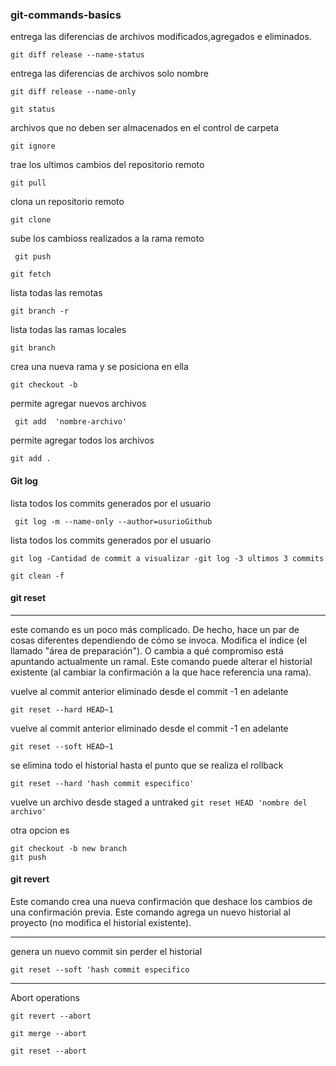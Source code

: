 ### git-commands-basics

entrega las diferencias de archivos modificados,agregados e eliminados.

``` git diff release --name-status ```

entrega las diferencias de archivos solo nombre

```git diff release --name-only```



``` git status ```


archivos que no deben ser almacenados en el control de carpeta

``` git ignore ```


trae los ultimos cambios del repositorio remoto

``` git pull ```

clona un repositorio remoto

``` git clone ```

sube los cambioss realizados a la rama remoto

```  git push ``` 

``` git fetch ``` 


lista todas las remotas

``` git branch -r ```

lista todas las ramas locales

``` git branch ```


crea una nueva rama y se posiciona en ella

``` git checkout -b ```


permite agregar nuevos archivos 

``` git add  'nombre-archivo'```

permite agregar todos los archivos

``` git add . ```

#### Git log

lista todos los commits generados por el usuario

``` git log -m --name-only --author=usurioGithub```

lista todos los commits generados por el usuario

```git log -Cantidad de commit a visualizar -git log -3 ultimos 3 commits ```



``` git clean -f   ```

#### git reset
------------------------------------------------------------------------
este comando es un poco más complicado. De hecho, hace un par de cosas diferentes dependiendo de cómo se invoca. 
Modifica el índice (el llamado "área de preparación"). O cambia a qué compromiso está apuntando actualmente un ramal. Este comando puede alterar el historial existente (al cambiar la confirmación a la que hace referencia una rama).


vuelve al commit anterior eliminado desde el commit -1 en adelante

``` git reset --hard HEAD~1 ```

vuelve al commit anterior eliminado desde el commit -1 en adelante

``` git reset --soft HEAD~1 ```

se elimina todo el historial hasta el punto que se realiza el rollback


``` git reset --hard 'hash commit especifico'  ```



vuelve un archivo desde staged a untraked
``` git reset HEAD 'nombre del archivo'  ```

otra opcion es


``` git checkout 'hash commit especifico' 
git checkout -b new branch
git push  
```

#### git revert

Este comando crea una nueva confirmación que deshace los cambios de una confirmación previa. 
Este comando agrega un nuevo historial al proyecto (no modifica el historial existente).


------------------------------------------------------------------------
genera un nuevo commit sin perder el historial


``` git reset --soft 'hash commit especifico ```

------------------------------------------------------------------------
Abort operations

``` git revert --abort ```

``` git merge --abort ```

``` git reset --abort ```





